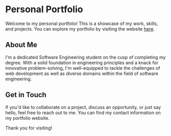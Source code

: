 # Personal Portfolio

Welcome to my personal portfolio! This is a showcase of my work, skills, and projects. You can explore my portfolio by visiting the website [here](https://mauricioxavier.netlify.app).

## About Me

I'm a dedicated Software Engineering student on the cusp of completing my degree. With a solid foundation in engineering principles and a knack for innovative problem-solving, I'm well-equipped to tackle the challenges of web development as well as diverse domains within the field of software engineering.

## Get in Touch

If you'd like to collaborate on a project, discuss an opportunity, or just say hello, feel free to reach out to me. You can find my contact information on my portfolio website.

Thank you for visiting!
